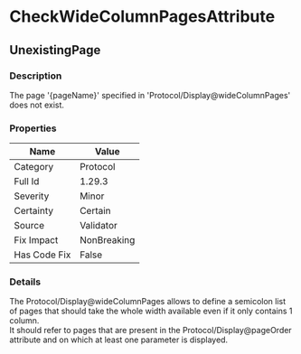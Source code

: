 ﻿---  
uid: Validator_1_29_3  
---

# CheckWideColumnPagesAttribute

## UnexistingPage

### Description

The page '{pageName}' specified in 'Protocol\/Display@wideColumnPages' does not exist.

### Properties

| Name         | Value       |
| ------------ | ----------- |
| Category     | Protocol    |
| Full Id      | 1.29.3      |
| Severity     | Minor       |
| Certainty    | Certain     |
| Source       | Validator   |
| Fix Impact   | NonBreaking |
| Has Code Fix | False       |

### Details

The Protocol\/Display@wideColumnPages allows to define a semicolon list of pages that should take the whole width available even if it only contains 1 column.  
It should refer to pages that are present in the Protocol\/Display@pageOrder attribute and on which at least one parameter is displayed.
